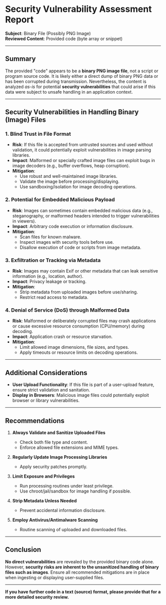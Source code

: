 # Security Vulnerability Assessment Report

**Subject**: Binary File (Possibly PNG Image)  
**Reviewed Content**: Provided code (byte array or snippet)

---

## Summary

The provided "code" appears to be a **binary PNG image file**, not a script or program source code. It is likely either a direct dump of binary PNG data or has been corrupted during transmission. Nevertheless, the content is analyzed *as-is* for potential **security vulnerabilities** that could arise if this data were subject to unsafe handling in an application context.

---

## Security Vulnerabilities in Handling Binary (Image) Files

### 1. **Blind Trust in File Format**

- **Risk**: If this file is accepted from untrusted sources and used without validation, it could potentially exploit vulnerabilities in image parsing libraries.
- **Impact**: Malformed or specially crafted image files can exploit bugs in image decoders (e.g., buffer overflows, heap corruption).
- **Mitigation**:  
  - Use robust and well-maintained image libraries.
  - Validate the image before processing/displaying.
  - Use sandboxing/isolation for image decoding operations.

### 2. **Potential for Embedded Malicious Payload**

- **Risk**: Images can sometimes contain embedded malicious data (e.g., steganography, or malformed headers intended to trigger vulnerabilities in viewers).
- **Impact**: Arbitrary code execution or information disclosure.
- **Mitigation**:  
  - Scan files for known malware.
  - Inspect images with security tools before use.
  - Disallow execution of code or scripts from image metadata.

### 3. **Exfiltration or Tracking via Metadata**

- **Risk**: Images may contain Exif or other metadata that can leak sensitive information (e.g., location, author).
- **Impact**: Privacy leakage or tracking.
- **Mitigation**:  
  - Strip metadata from uploaded images before use/sharing.
  - Restrict read access to metadata.

### 4. **Denial of Service (DoS) through Malformed Data**

- **Risk**: Malformed or deliberately corrupted files may crash applications or cause excessive resource consumption (CPU/memory) during decoding.
- **Impact**: Application crash or resource starvation.
- **Mitigation**:  
  - Limit allowed image dimensions, file sizes, and types.
  - Apply timeouts or resource limits on decoding operations.

---

## Additional Considerations

- **User Upload Functionality**: If this file is part of a user-upload feature, ensure strict validation and sanitation.
- **Display in Browsers**: Malicious image files could potentially exploit browser or library vulnerabilities.

---

## Recommendations

1. **Always Validate and Sanitize Uploaded Files**
   - Check both file type and content.
   - Enforce allowed file extensions and MIME types.

2. **Regularly Update Image Processing Libraries**
   - Apply security patches promptly.

3. **Limit Exposure and Privileges**
   - Run processing routines under least privilege.
   - Use chroot/jail/sandbox for image handling if possible.

4. **Strip Metadata Unless Needed**
   - Prevent accidental information disclosure.

5. **Employ Antivirus/Antimalware Scanning**
   - Routine scanning of uploaded and downloaded files.

---

## Conclusion

**No direct vulnerabilities** are revealed by the provided binary code alone. However, **security risks are inherent to the unsanitized handling of binary files such as images**. Ensure all recommended mitigations are in place when ingesting or displaying user-supplied files.

---

**If you have further code in a text (source) format, please provide that for a more detailed security review.**